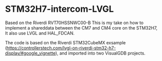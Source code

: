 # STM32H7-intercom-LVGL
Based on the Riverdi RVT70HSSNWC00-B
This is my take on how to implement a shareddata between the CM7 and CM4 core on the STM32H7, It also use LVGL and HAL_FDCAN.

The code is based on the Riverdi STM32CubeMX exsample (https://controllerstech.com/lvgl-on-riverdi-stm32-h7-display/#google_vignette), and imported into two VisualGDB projects.


